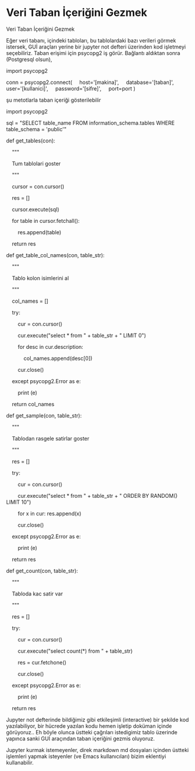 # Veri Taban İçeriğini Gezmek


Veri Taban İçeriğini Gezmek




Eğer veri tabanı, içindeki tabloları, bu tablolardaki bazı verileri görmek istersek, GUİ araçları yerine bir jupyter not defteri üzerinden kod işletmeyi seçebiliriz. Taban erişimi için psycopg2 iş görür. Bağlantı aldıktan sonra (Postgresql olsun),

import psycopg2

conn = psycopg2.connect(
    host='[makina]',
    database='[taban]',
    user='[kullanici]',
    password='[sifre]',
    port=port
)



şu metotlarla taban içeriği gösterilebilir




import psycopg2


sql = "SELECT table_name FROM information_schema.tables WHERE table_schema = 'public'"


def get_tables(con):

    """

    Tum tablolari goster

    """    

    cursor = con.cursor()

    res = []

    cursor.execute(sql)

    for table in cursor.fetchall():

        res.append(table)

    return res



def get_table_col_names(con, table_str):

    """

    Tablo kolon isimlerini al

    """

    col_names = []

    try:

        cur = con.cursor()

        cur.execute("select * from " + table_str + " LIMIT 0")

        for desc in cur.description:

            col_names.append(desc[0])        

        cur.close()

    except psycopg2.Error as e:

        print (e)

    return col_names



def get_sample(con, table_str):

    """

    Tablodan rasgele satirlar goster

    """

    res = []

    try:        

        cur = con.cursor()

        cur.execute("select * from " + table_str + " ORDER BY RANDOM() LIMIT 10")

        for x in cur: res.append(x)

        cur.close()

    except psycopg2.Error as e:

        print (e)

    return res



def get_count(con, table_str):

    """

    Tabloda kac satir var

    """    

    res = []

    try:        

        cur = con.cursor()

        cur.execute("select count(*) from " + table_str)

        res = cur.fetchone()

        cur.close()

    except psycopg2.Error as e:

        print (e)

    return res




Jupyter not defterinde bildiğimiz gibi etkileşimli (interactive) bir şekilde kod yazılabiliyor, bir hücrede yazılan kodu hemen işletip doküman içinde görüyoruz.. Eh böyle olunca üstteki çağrıları istedigimiz tablo üzerinde yapınca sanki GUİ araçından taban içeriğini gezmis oluyoruz.

Jupyter kurmak istemeyenler, direk markdown md dosyaları içinden üstteki işlemleri yapmak isteyenler (ve Emacs kullanıcıları) bizim eklentiyi kullanabilir.







